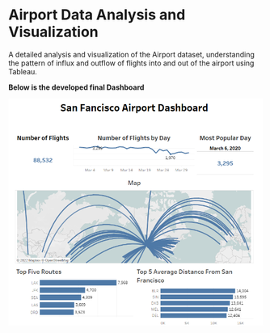 # Airport Data Analysis and Visualization
 A detailed analysis and visualization of the Airport dataset, understanding the pattern of influx and outflow of flights into and out of the airport using Tableau.
 
 
 **Below is the developed final Dashboard**
 
 ![Test Image 1](https://github.com/desaikun1996/Airport-Data-Analysis-and-Visualization/blob/main/FinalDashboard.png)
